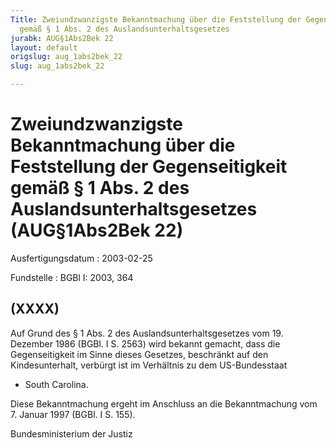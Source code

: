 ```yaml
---
Title: Zweiundzwanzigste Bekanntmachung über die Feststellung der Gegenseitigkeit
  gemäß § 1 Abs. 2 des Auslandsunterhaltsgesetzes
jurabk: AUG§1Abs2Bek 22
layout: default
origslug: aug_1abs2bek_22
slug: aug_1abs2bek_22

---
```


# Zweiundzwanzigste Bekanntmachung über die Feststellung der Gegenseitigkeit gemäß § 1 Abs. 2 des Auslandsunterhaltsgesetzes (AUG§1Abs2Bek 22)

Ausfertigungsdatum
:   2003-02-25

Fundstelle
:   BGBl I: 2003, 364



## (XXXX)

Auf Grund des § 1 Abs. 2 des Auslandsunterhaltsgesetzes vom 19. Dezember 1986 (BGBl. I S. 2563) wird bekannt gemacht, dass die Gegenseitigkeit im Sinne dieses Gesetzes, beschränkt auf den Kindesunterhalt, verbürgt ist im Verhältnis zu dem US-Bundesstaat

*   South Carolina.



Diese Bekanntmachung ergeht im Anschluss an die Bekanntmachung vom 7. Januar 1997 (BGBl. I S. 155).

Bundesministerium der Justiz

